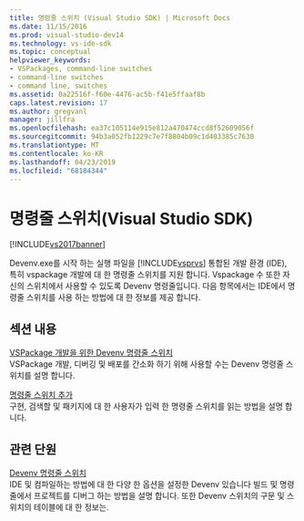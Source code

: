 ```yaml
---
title: 명령줄 스위치 (Visual Studio SDK) | Microsoft Docs
ms.date: 11/15/2016
ms.prod: visual-studio-dev14
ms.technology: vs-ide-sdk
ms.topic: conceptual
helpviewer_keywords:
- VSPackages, command-line switches
- command-line switches
- command line, switches
ms.assetid: 0a22516f-f60e-4476-ac5b-f41e5ffaaf8b
caps.latest.revision: 17
ms.author: gregvanl
manager: jillfra
ms.openlocfilehash: ea37c105114e915e812a470474ccd8f52609056f
ms.sourcegitcommit: 94b3a052fb1229c7e7f8804b09c1d403385c7630
ms.translationtype: MT
ms.contentlocale: ko-KR
ms.lasthandoff: 04/23/2019
ms.locfileid: "68184344"
---
```

# <a name="command-line-switches-visual-studio-sdk"></a>명령줄 스위치(Visual Studio SDK)
[!INCLUDE[vs2017banner](../includes/vs2017banner.md)]

Devenv.exe를 시작 하는 실행 파일을 [!INCLUDE[vsprvs](../includes/vsprvs-md.md)] 통합된 개발 환경 (IDE), 특히 vspackage 개발에 대 한 명령줄 스위치를 지원 합니다. Vspackage 수 또한 자신의 스위치에서 사용할 수 있도록 Devenv 명령줄입니다. 다음 항목에서는 IDE에서 명령줄 스위치를 사용 하는 방법에 대 한 정보를 제공 합니다.  
  
## <a name="in-this-section"></a>섹션 내용  
 [VSPackage 개발을 위한 Devenv 명령줄 스위치](../extensibility/devenv-command-line-switches-for-vspackage-development.md)  
 VSPackage 개발, 디버깅 및 배포를 간소화 하기 위해 사용할 수는 Devenv 명령줄 스위치를 설명 합니다.  
  
 [명령줄 스위치 추가](../extensibility/adding-command-line-switches.md)  
 구현, 검색할 및 패키지에 대 한 사용자가 입력 한 명령줄 스위치를 읽는 방법을 설명 합니다.  
  
## <a name="related-sections"></a>관련 단원  
 [Devenv 명령줄 스위치](../ide/reference/devenv-command-line-switches.md)  
 IDE 및 컴파일하는 방법에 대 한 다양 한 옵션을 설정한 Devenv 있습니다 빌드 및 명령줄에서 프로젝트를 디버그 하는 방법을 설명 합니다. 또한 Devenv 스위치의 구문 및 스위치의 테이블에 대 한 정보는.
